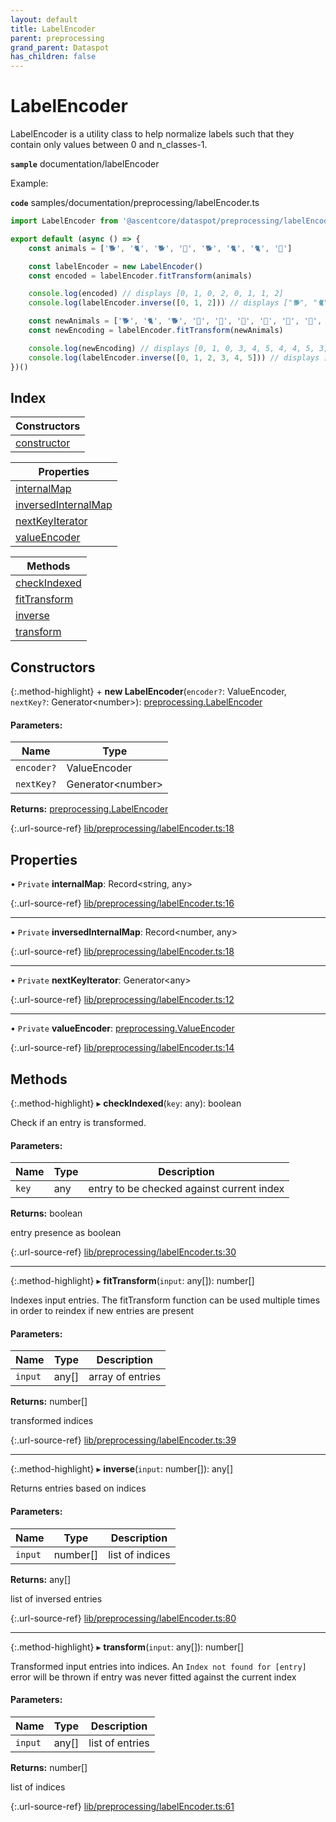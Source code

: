 ```yaml
---
layout: default
title: LabelEncoder
parent: preprocessing
grand_parent: Dataspot
has_children: false
---
```


# LabelEncoder

LabelEncoder is a utility class to help normalize labels such that they contain only values between 0 and n_classes-1.

**`sample`** documentation/labelEncoder

Example:

<div class="running-sample">
    <span class="running-sample-container" data-ref="documentation/labelEncoder"></span>
    <script src='/dataspot/samples/labelEncoder.js' title="documentation/labelEncoder"></script>
</div>

**`code`** samples/documentation/preprocessing/labelEncoder.ts

```ts
import LabelEncoder from '@ascentcore/dataspot/preprocessing/labelEncoder'

export default (async () => {
    const animals = ['🐕', '🐈', '🐕', '🐹', '🐕', '🐈', '🐈', '🐹']

    const labelEncoder = new LabelEncoder()
    const encoded = labelEncoder.fitTransform(animals)

    console.log(encoded) // displays [0, 1, 0, 2, 0, 1, 1, 2]
    console.log(labelEncoder.inverse([0, 1, 2])) // displays ["🐕", "🐈", "🐹"]

    const newAnimals = ['🐕', '🐈', '🐕', '🐤', '🦉', '🐸', '🦉', '🦉', '🐸', '🐤', '🐤']
    const newEncoding = labelEncoder.fitTransform(newAnimals)

    console.log(newEncoding) // displays [0, 1, 0, 3, 4, 5, 4, 4, 5, 3, 3]
    console.log(labelEncoder.inverse([0, 1, 2, 3, 4, 5])) // displays ["🐕", "🐈", "🐹", "🐤", "🦉", "🐸"]
})()

```

## Index

| Constructors |
|-----------|
| [constructor](#constructor) |

| Properties |
|-----------|
| [internalMap](#internalmap) |
| [inversedInternalMap](#inversedinternalmap) |
| [nextKeyIterator](#nextkeyiterator) |
| [valueEncoder](#valueencoder) |

| Methods |
|-----------|
| [checkIndexed](#checkindexed) |
| [fitTransform](#fittransform) |
| [inverse](#inverse) |
| [transform](#transform) |

## Constructors

{:.method-highlight}
\+ **new LabelEncoder**(`encoder?`: ValueEncoder, `nextKey?`: Generator\<number>): [preprocessing.LabelEncoder](../preprocessing_labelencoder)

#### Parameters:

Name | Type |
------ | ------ |
`encoder?` | ValueEncoder |
`nextKey?` | Generator\<number> |

**Returns:** [preprocessing.LabelEncoder](../preprocessing_labelencoder)

{:.url-source-ref}
[lib/preprocessing/labelEncoder.ts:18](https://github.com/ascentcore/dataspot/blob/236fcea/lib/preprocessing/labelEncoder.ts#L18)

## Properties

• `Private` **internalMap**: Record\<string, any>

{:.url-source-ref}
[lib/preprocessing/labelEncoder.ts:16](https://github.com/ascentcore/dataspot/blob/236fcea/lib/preprocessing/labelEncoder.ts#L16)

___

• `Private` **inversedInternalMap**: Record\<number, any>

{:.url-source-ref}
[lib/preprocessing/labelEncoder.ts:18](https://github.com/ascentcore/dataspot/blob/236fcea/lib/preprocessing/labelEncoder.ts#L18)

___

• `Private` **nextKeyIterator**: Generator\<any>

{:.url-source-ref}
[lib/preprocessing/labelEncoder.ts:12](https://github.com/ascentcore/dataspot/blob/236fcea/lib/preprocessing/labelEncoder.ts#L12)

___

• `Private` **valueEncoder**: [preprocessing.ValueEncoder](../../interfaces/preprocessing_valueencoder)

{:.url-source-ref}
[lib/preprocessing/labelEncoder.ts:14](https://github.com/ascentcore/dataspot/blob/236fcea/lib/preprocessing/labelEncoder.ts#L14)

## Methods

{:.method-highlight}
▸ **checkIndexed**(`key`: any): boolean

Check if an entry is transformed.

#### Parameters:

Name | Type | Description |
------ | ------ | ------ |
`key` | any | entry to be checked against current index |

**Returns:** boolean

entry presence as boolean

{:.url-source-ref}
[lib/preprocessing/labelEncoder.ts:30](https://github.com/ascentcore/dataspot/blob/236fcea/lib/preprocessing/labelEncoder.ts#L30)

___

{:.method-highlight}
▸ **fitTransform**(`input`: any[]): number[]

Indexes input entries. The fitTransform function can be used multiple times in order to reindex if new entries are present

#### Parameters:

Name | Type | Description |
------ | ------ | ------ |
`input` | any[] | array of entries |

**Returns:** number[]

transformed indices

{:.url-source-ref}
[lib/preprocessing/labelEncoder.ts:39](https://github.com/ascentcore/dataspot/blob/236fcea/lib/preprocessing/labelEncoder.ts#L39)

___

{:.method-highlight}
▸ **inverse**(`input`: number[]): any[]

Returns entries based on indices

#### Parameters:

Name | Type | Description |
------ | ------ | ------ |
`input` | number[] | list of indices |

**Returns:** any[]

list of inversed entries

{:.url-source-ref}
[lib/preprocessing/labelEncoder.ts:80](https://github.com/ascentcore/dataspot/blob/236fcea/lib/preprocessing/labelEncoder.ts#L80)

___

{:.method-highlight}
▸ **transform**(`input`: any[]): number[]

Transformed input entries into indices. An `Index not found for [entry]` error will be thrown
if entry was never fitted against the current index

#### Parameters:

Name | Type | Description |
------ | ------ | ------ |
`input` | any[] | list of entries |

**Returns:** number[]

list of indices

{:.url-source-ref}
[lib/preprocessing/labelEncoder.ts:61](https://github.com/ascentcore/dataspot/blob/236fcea/lib/preprocessing/labelEncoder.ts#L61)

